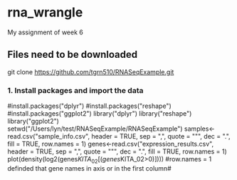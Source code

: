 # rna_wrangle
My assignment of week 6
## Files need to be downloaded ##
git clone https://github.com/tgrn510/RNASeqExample.git
### 1. Install packages and import the data ###
#install.packages("dplyr")
#install.packages("reshape")
#install.packages("ggplot2")
library("dplyr")
library("reshape")
library("ggplot2")
setwd("/Users/lyn/test/RNASeqExample/RNASeqExample")
samples<-read.csv("sample_info.csv", header = TRUE, sep = ",", quote = "\"", dec = ".", fill = TRUE, row.names = 1)
genes<-read.csv("expression_results.csv", header = TRUE, sep = ",", quote = "\"", dec = ".", fill = TRUE, row.names = 1)
plot(density(log2(genes$KITA_02[(genes$KITA_02>0)])))
#row.names = 1 definded that gene names in axis or in the first column#

